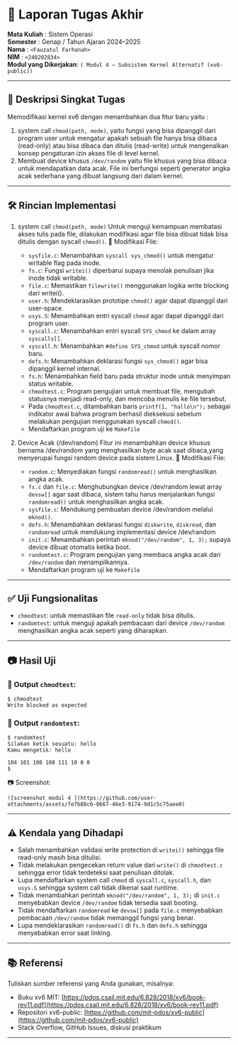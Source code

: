 # 📝 Laporan Tugas Akhir

**Mata Kuliah**          : Sistem Operasi  
**Semester**             : Genap / Tahun Ajaran 2024–2025  
**Nama**                 : `<Fauzatul Farhanah>`  
**NIM**                  : `<240202834>`  
**Modul yang Dikerjakan**: `( Modul 4 – Subsistem Kernel Alternatif (xv6-public))`

---

## 📌 Deskripsi Singkat Tugas

Memodifikasi kernel xv6 dengan menambahkan dua fitur baru yaitu :  
1. system call `chmod(path, mode)`, yaitu fungsi yang bisa dipanggil dari program user untuk mengatur apakah sebuah file hanya bisa dibaca (read-only) atau bisa dibaca dan ditulis (read-write) untuk mengenalkan konsep pengaturan izin akses file di level kernel.
2. Membuat device khusus `/dev/random` yaitu file khusus yang bisa dibaca untuk mendapatkan data acak. File ini berfungsi seperti generator angka acak sederhana yang dibuat langsung dari dalam kernel.

---

## 🛠️ Rincian Implementasi  
1. system call `chmod(path, mode)`
   Untuk menguji kemampuan membatasi akses tulis pada file, dilakukan modifikasi agar file bisa dibuat tidak bisa ditulis dengan syscall `chmod()`.
   🔧 Modifikasi File:
    - `sysfile.c`: Menambahkan `syscall sys_chmod()` untuk mengatur writable flag pada inode.
    - `fs.c`: Fungsi `writei()` diperbarui supaya menolak penulisan jika inode tidak writable.
    - `file.c`: Memastikan `filewrite()` menggunakan logika write blocking dari writei().
    - `user.h`: Mendeklarasikan prototipe `chmod()` agar dapat dipanggil dari user-space.
    - `usys.S`: Menambahkan entri syscall `chmod` agar dapat dipanggil dari program user.
    - `syscall.c`: Menambahkan entri syscall `SYS_chmod` ke dalam array `syscalls[]`.
    - `syscall.h`: Menambahkan `#define SYS_chmod` untuk syscall nomor baru.
    - `defs.h`: Menambahkan deklarasi fungsi `sys_chmod()` agar bisa dipanggil kernel internal.
    - `fs.h`: Menambahkan field baru pada struktur inode untuk menyimpan status writable.
    - `chmodtest.c`: Program pengujian untuk membuat file, mengubah statusnya menjadi read-only, dan mencoba menulis ke file tersebut.
    - Pada `chmodtest.c`, ditambahkan baris `printf(1, "hallo\n");` sebagai indikator awal bahwa program berhasil dieksekusi sebelum melakukan pengujian menggunakan             syscall `chmod()`.
    - Mendaftarkan program uji ke `Makefile`
      
3. Device Acak (/dev/random)
   Fitur ini menambahkan device khusus bernama /dev/random yang menghasilkan byte acak saat dibaca,yang menyerupai fungsi random device pada sistem Linux.
   🔧 Modifikasi File:
   - `random.c`: Menyediakan fungsi `randomread()` untuk menghasilkan angka acak.
   - `fs.c` dan `file.c`: Menghubungkan device /dev/random lewat array `devsw[]` agar saat dibaca, sistem tahu harus menjalankan fungsi `randomread()` untuk menghasilkan        angka acak.
   - `sysfile.c`: Mendukung pembuatan device /dev/random melalui `mknod()`.
   - `defs.h`: Menambahkan deklarasi fungsi `diskwrite`, `diskread`, dan `randomread` untuk mendukung implementasi device /dev/random
   - `init.c`: Menambahkan perintah `mknod("/dev/random", 1, 3);` supaya device dibuat otomatis ketika boot.
   - `randomtest.c`: Program pengujian yang membaca angka acak dari `/dev/random` dan menampilkannya.
   - Mendaftarkan program uji ke `Makefile`
     
---

## ✅ Uji Fungsionalitas  
- `chmodtest`: untuk memastikan file `read-only` tidak bisa ditulis.
- `randomtest`: untuk menguji apakah pembacaan dari device `/dev/random` menghasilkan angka acak seperti yang diharapkan.

---

## 📷 Hasil Uji

### 📍 Output `chmodtest`:  

```
$ chmodtest
Write blocked as expected
```

### 📍 Output `randomtest`:

```
$ randomtest
Silakan ketik sesuatu: hello
Kamu mengetik: hello

104 101 108 108 111 10 0 0 
$ 
```

📷 Screenshot:

```
![screenshot modul 4 ](https://github.com/user-attachments/assets/fe7b88c6-0667-46e3-9174-9d1c5c75aee0)

```

---

## ⚠️ Kendala yang Dihadapi

- Salah menambahkan validasi write protection di `writei()` sehingga file read-only masih bisa ditulisi.
- Tidak melakukan pengecekan return value dari `write()` di `chmodtest.c` sehingga error tidak terdeteksi saat penulisan ditolak.
- Lupa mendaftarkan system call `chmod` di `syscall.c`, `syscall.h`, dan `usys.S` sehingga system call tidak dikenal saat runtime.
- Tidak menambahkan perintah `mknod("/dev/random", 1, 3);` di `init.c` menyebabkan device `/dev/random` tidak tersedia saat booting.
- Tidak mendaftarkan `randomread` ke `devsw[]` pada `file.c` menyebabkan pembacaan `/dev/random` tidak memanggil fungsi yang benar.
- Lupa mendeklarasikan `randomread()` di `fs.h` dan `defs.h` sehingga menyebabkan error saat linking.

---

## 📚 Referensi

Tuliskan sumber referensi yang Anda gunakan, misalnya:

* Buku xv6 MIT: [https://pdos.csail.mit.edu/6.828/2018/xv6/book-rev11.pdf](https://pdos.csail.mit.edu/6.828/2018/xv6/book-rev11.pdf)
* Repositori xv6-public: [https://github.com/mit-pdos/xv6-public](https://github.com/mit-pdos/xv6-public)
* Stack Overflow, GitHub Issues, diskusi praktikum

---

